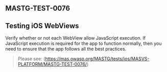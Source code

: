 ##  MASTG-TEST-0076

## Testing iOS WebViews

Verify whether or not each WebView allow JavaScript execution. If JavaScript execution is required for the app to function normally, then you need to ensure that the app follows all the best practices.

> Please see: (https://mas.owasp.org/MASTG/tests/ios/MASVS-PLATFORM/MASTG-TEST-0076/)